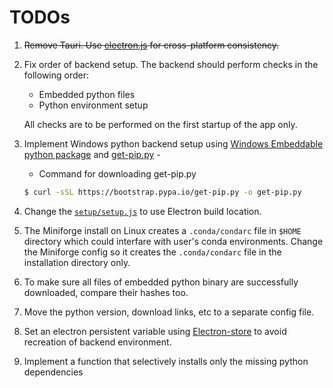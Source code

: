 # TODOs

1. ~~Remove Tauri. Use [electron.js](https://www.electronjs.org/) for cross-platform consistency.~~

1. Fix order of backend setup. The backend should perform checks in the following order:

   - Embedded python files
   - Python environment setup

   All checks are to be performed on the first startup of the app only.

1. Implement Windows python backend setup using [Windows Embeddable python package](https://www.python.org/ftp/python/3.11.9/python-3.11.9-embed-amd64.zip) and [get-pip.py](https://github.com/pypa/get-pip) -

   - Command for downloading get-pip.py

   ```bash
   $ curl -sSL https://bootstrap.pypa.io/get-pip.py -o get-pip.py
   ```

1. Change the [`setup/setup.js`](setup/setup.js) to use Electron build location.

1. The Miniforge install on Linux creates a `.conda/condarc` file in `$HOME` directory which could interfare with user's conda environments. Change the Miniforge config so it creates the `.conda/condarc` file in the installation directory only.

1. To make sure all files of embedded python binary are successfully downloaded, compare their hashes too.

1. Move the python version, download links, etc to a separate config file.

1. Set an electron persistent variable using [Electron-store](https://github.com/sindresorhus/electron-store) to avoid recreation of backend environment.

1. Implement a function that selectively installs only the missing python dependencies
